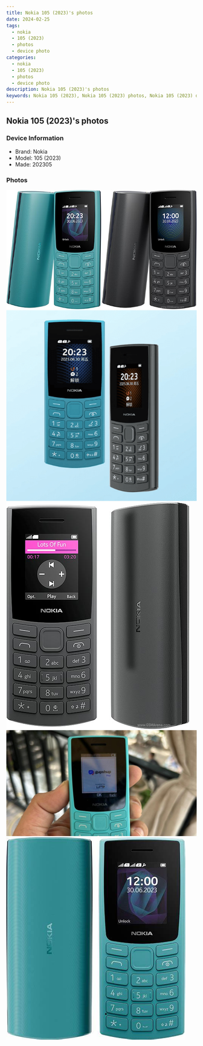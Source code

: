 ```yaml
---
title: Nokia 105 (2023)'s photos
date: 2024-02-25
tags: 
  - nokia
  - 105 (2023)
  - photos
  - device photo
categories: 
  - nokia
  - 105 (2023)
  - photos
  - device photo
description: Nokia 105 (2023)'s photos
keywords: Nokia 105 (2023), Nokia 105 (2023) photos, Nokia 105 (2023) device photo
---
```


## Nokia 105 (2023)'s photos

### Device Information

- Brand: Nokia
- Model: 105 (2023)
- Made: 202305

### Photos

![/images/best-assets/devices/nokia/nokia-105-(2023)/1.jpg](/images/best-assets/devices/nokia/nokia-105-(2023)/1.jpg)
![/images/best-assets/devices/nokia/nokia-105-(2023)/2.jpg](/images/best-assets/devices/nokia/nokia-105-(2023)/2.jpg)
![/images/best-assets/devices/nokia/nokia-105-(2023)/3.jpg](/images/best-assets/devices/nokia/nokia-105-(2023)/3.jpg)
![/images/best-assets/devices/nokia/nokia-105-(2023)/4.jpg](/images/best-assets/devices/nokia/nokia-105-(2023)/4.jpg)
![/images/best-assets/devices/nokia/nokia-105-(2023)/5.jpg](/images/best-assets/devices/nokia/nokia-105-(2023)/5.jpg)
